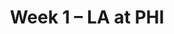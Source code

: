 ---
layout: game
title: Week 1 – LA at PHI
season: 2008
game_id: 2008_01_STL_PHI
away_team: LA
home_team: PHI
---